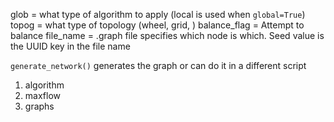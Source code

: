 glob = what type of algorithm to apply (local is used when `global=True`)
topog = what type of topology (wheel, grid, )
balance_flag = Attempt to balance
file_name = .graph file specifies which node is which. Seed value is the UUID key in the file name



`generate_network()` generates the graph or can do it in a different script

1. algorithm
2. maxflow
3. graphs
